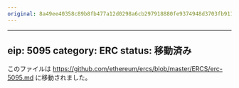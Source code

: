 ```yaml
---
original: 8a49ee40358c89b8fb477a12d0298a6cb297918880fe9374948d3703fb911837
---
```


---
eip: 5095
category: ERC
status: 移動済み
---

このファイルは https://github.com/ethereum/ercs/blob/master/ERCS/erc-5095.md に移動されました。